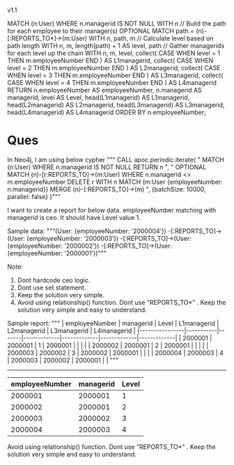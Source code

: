 v1.1

MATCH (n:User)
WHERE n.managerid IS NOT NULL
WITH n
  // Build the path for each employee to their manager(s)
  OPTIONAL MATCH path = (n)-[:REPORTS_TO*]->(m:User)
WITH n, path, m
// Calculate level based on path length
WITH n, m, length(path) + 1 AS level, path
// Gather managerids for each level up the chain
WITH n, m, level, collect( CASE WHEN level = 1 THEN m.employeeNumber END ) AS L1managerid,
     collect( CASE WHEN level = 2 THEN m.employeeNumber END ) AS L2managerid,
     collect( CASE WHEN level = 3 THEN m.employeeNumber END ) AS L3managerid,
     collect( CASE WHEN level = 4 THEN m.employeeNumber END ) AS L4managerid
RETURN n.employeeNumber AS employeeNumber, 
       n.managerid AS managerid,
       level AS Level,
       head(L1managerid) AS L1managerid,
       head(L2managerid) AS L2managerid,
       head(L3managerid) AS L3managerid,
       head(L4managerid) AS L4managerid
ORDER BY n.employeeNumber;


# Ques

In Neo4j, I am using below cypher """
    CALL apoc.periodic.iterate(
      "
        MATCH (n:User)
        WHERE n.managerid IS NOT NULL
        RETURN n
      ",
      "
        OPTIONAL MATCH (n)-[r:REPORTS_TO]->(m:User)
        WHERE n.managerid <> m.employeeNumber
        DELETE r
        WITH n
        MATCH (m:User {employeeNumber: n.managerid})
        MERGE (n)-[:REPORTS_TO]->(m)
      ",
      {batchSize: 10000, parallel: false}
    )"""

I want to create a report for below data. employeeNumber matching with managerid is ceo. It should have Level value 1.

Sample data:
"""(User: {employeeNumber: ‘2000004’}) -[:REPORTS_TO]->(User: {employeeNumber: ‘2000003’}) -[:REPORTS_TO]->(User: {employeeNumber: ‘2000002’}) -[:REPORTS_TO]->(User: {employeeNumber: ‘2000001’})"""

Note: 
1. Dont hardcode ceo logic.
2. Dont use set statement.
3. Keep the solution very simple.
4. Avoid using relationship() function. Dont use "REPORTS_TO*" . Keep the solution very simple and easy to understand.

Sample report:
"""
| employeeNumber | managerid | Level | L1managerid | L2managerid | L3managerid | L4managerid |
|----------------|-----------|-------|-------------|-------------|-------------|-------------|
| 2000001        | 2000001   | 1     | 2000001     |             |             |             |
| 2000002        | 2000001   | 2     | 2000001     |             |             |             |
| 2000003        | 2000002   | 3     | 2000002     | 2000001     |             |             |
| 2000004        | 2000003   | 4     | 2000003     | 2000002     | 2000001     |             |
"""


---

| employeeNumber | managerid | Level |
|----------------|-----------|-------|
| 2000001        | 2000001   | 1     |
| 2000002        | 2000001   | 2     |
| 2000003        | 2000002   | 3     |
| 2000004        | 2000003   | 4     |

Avoid using relationship() function. Dont use "REPORTS_TO*" . Keep the solution very simple and easy to understand.